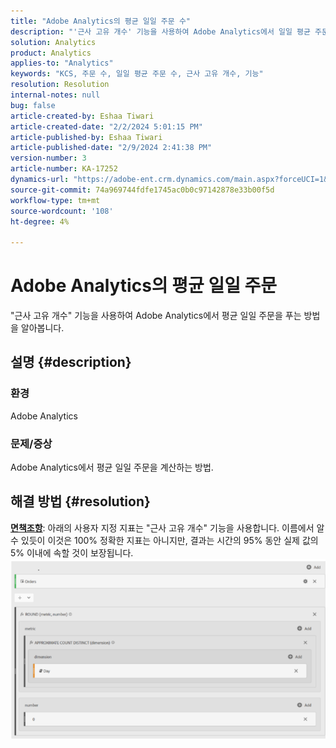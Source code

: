 ```yaml
---
title: "Adobe Analytics의 평균 일일 주문 수"
description: "'근사 고유 개수' 기능을 사용하여 Adobe Analytics에서 일일 평균 주문을 계산하는 방법을 알아봅니다."
solution: Analytics
product: Analytics
applies-to: "Analytics"
keywords: "KCS, 주문 수, 일일 평균 주문 수, 근사 고유 개수, 기능"
resolution: Resolution
internal-notes: null
bug: false
article-created-by: Eshaa Tiwari
article-created-date: "2/2/2024 5:01:15 PM"
article-published-by: Eshaa Tiwari
article-published-date: "2/9/2024 2:41:38 PM"
version-number: 3
article-number: KA-17252
dynamics-url: "https://adobe-ent.crm.dynamics.com/main.aspx?forceUCI=1&pagetype=entityrecord&etn=knowledgearticle&id=9ac69aaa-ecc1-ee11-9079-6045bd006268"
source-git-commit: 74a969744fdfe1745ac0b0c97142878e33b00f5d
workflow-type: tm+mt
source-wordcount: '108'
ht-degree: 4%

---
```


# Adobe Analytics의 평균 일일 주문


&quot;근사 고유 개수&quot; 기능을 사용하여 Adobe Analytics에서 평균 일일 주문을 푸는 방법을 알아봅니다.

## 설명 {#description}


### 환경

Adobe Analytics

### 문제/증상

Adobe Analytics에서 평균 일일 주문을 계산하는 방법.


## 해결 방법 {#resolution}


<u><b>면책조항</b></u>: 아래의 사용자 지정 지표는 &quot;근사 고유 개수&quot; 기능을 사용합니다. 이름에서 알 수 있듯이 이것은 100% 정확한 지표는 아니지만, 결과는 시간의 95% 동안 실제 값의 5% 이내에 속할 것이 보장됩니다.
![](assets/62d446f9-58c7-ee11-9079-6045bd0067ea.png)
